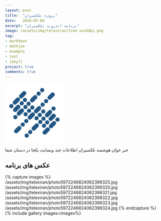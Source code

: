 ```yaml
---
layout: post
title:  "پروژه تلکسیران"
date:   2018-03-04
excerpt: "برنامه اندروید تلکسیران"
image: /assets/img/telexiran/Icon-xxxhdpi.png
tag:
- markdown 
- mathjax
- example
- test
- jekyll
project: true
comments: true
---
```


![](/assets/img/telexiran/Icon-xxxhdpi.png)    
         
خبر خوان هوشمند تلکسیران
اطلاعات چند وبسایت یکجا در دستان شما

## عکس های برنامه

{% capture images %}
  /assets/img/telexiran/photo5972246824062398325.jpg
  /assets/img/telexiran/photo5972246824062398320.jpg
  /assets/img/telexiran/photo5972246824062398321.jpg
  /assets/img/telexiran/photo5972246824062398322.jpg
  /assets/img/telexiran/photo5972246824062398323.jpg
  /assets/img/telexiran/photo5972246824062398324.jpg
{% endcapture %}
{% include gallery images=images%}


 